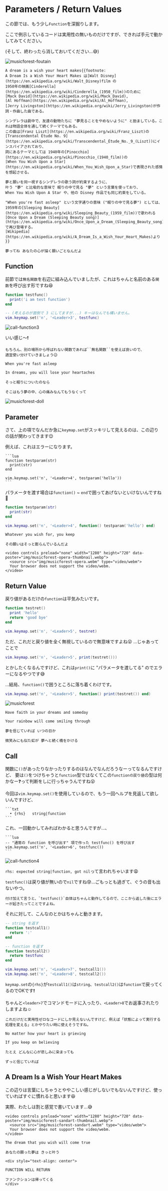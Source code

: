 # Parameters / Return Values

この節では、もう少し`Function`を深掘りします。

ここで例示しているコードは実用性の無いものだけですが、できれば手元で動かしてみてください。

(そして、終わったら消しておいてください...😅)

![musicforest-foutain](img/musicforest-foutain.webp)

```admonish info title=""
A dream is a wish your heart makes{{footnote:
A Dream Is a Wish Your Heart Makes は[Walt Disney](https://en.wikipedia.org/wiki/Walt_Disney)film の
1950年の映画[Cinderella](https://en.wikipedia.org/wiki/Cinderella_(1950_film))のために
[Mack David](https://en.wikipedia.org/wiki/Mack_David),
[Al Hoffman](https://en.wikipedia.org/wiki/Al_Hoffman),
[Jerry Livingston](https://en.wikipedia.org/wiki/Jerry_Livingston)が作詞・作曲した曲である。

シンデレラは劇中で、友達の動物たちに "夢見ることをやめないように" と励ましている。これは物語全体を通して続くテーマでもある。
この曲は[Franz Liszt](https://en.wikipedia.org/wiki/Franz_Liszt)の
[Transcendental Étude No. 9](https://en.wikipedia.org/wiki/Transcendental_Étude_No._9_(Liszt))にインスパイアされており、
詞にあるテーマとしては 1940年の[Pinocchio](https://en.wikipedia.org/wiki/Pinocchio_(1940_film))の
[When You Wish Upon a Star](https://en.wikipedia.org/wiki/When_You_Wish_Upon_a_Star)で表現された感情を想起させる。

夢と願いを同一視するシンデレラの歌う詞が約束するように、
叶う "夢" と比喩的な意味で 眠りの中で見る "夢" という言葉を使っており、
When You Wish Upon A Star や、他の Disney 作品でも同じ約束をしている。

"When you're fast asleep" という文字通りの意味 ("眠りの中で見る夢") としては、
1959年の[Sleeping Beauty](https://en.wikipedia.org/wiki/Sleeping_Beauty_(1959_film))で歌われる
[Once Upon a Dream (Sleeping Beauty song)](https://en.wikipedia.org/wiki/Once_Upon_a_Dream_(Sleeping_Beauty_song))で再び登場する。
[Wikipedia](https://en.wikipedia.org/wiki/A_Dream_Is_a_Wish_Your_Heart_Makes)より
}}

夢ってね あなたの心が描く願いごとなんだよ
```

## Function

前節では`無名関数`を右辺に組み込んでいましたが、これはちゃんと名前のある`関数`を呼び出す形ですね😆

```lua
function testfunc()
  print('i am test function')
end

-- (考えるのが面倒で 3 にしてますが...) キーはなんでも構いません。
vim.keymap.set('n', '<Leader>3', testfunc)
```

![call-function3](img/call-function3.webp)

いい感じ〜❗

```admonish note
もちろん、別の場所から呼ばれない関数であれば``無名関数``を使えば良いので、
適宜使い分けていきましょう😉
```

```admonish info title=""
When you're fast asleep

In dreams, you will lose your heartaches

そっと眠りについたのなら

そこはもう夢の中、心の痛みなんてもうなくって
```

![musicforest-doll](img/musicforest-doll.webp)

## Parameter

さて、上の項でなんだか急に`keymap.set`がスッキリして見えるのは、この辺りの話が関わってきます😌

例えば、これはエラーになります。

~~~admonish error
```lua
function testparam(str)
  print(str)
end

vim.keymap.set('n', '<Leader>4', testparam('hello'))
```
~~~

パラメータを渡す場合は`function()` ~ `end`で囲ってあげないといけないんですね🤔

```lua
function testparam(str)
  print(str)
end

vim.keymap.set('n', '<Leader>4', function() testparam('hello') end)
```

```admonish info title=""
Whatever you wish for, you keep

その願いはそっと膨らんでいるんだよ
```

```admonish warning title=""
<video controls preload="none" width="1280" height="720" data-poster="img/musicforest-opera-thumbnail.webp">
  <source src="img/musicforest-opera.webm" type="video/webm">
  Your browser does not support the video/webm.
</video>
```

## Return Value

戻り値があるだけの`function`は平気みたいです。

```lua
function testret()
  print 'hello'
  return 'good bye'
end

vim.keymap.set('n', '<Leader>5', testret)
```

ただ、これだと戻り値を全く無視しているので無意味ですよね😮 ...じゃあってことで

```lua
vim.keymap.set('n', '<Leader>5', print(testret()))
```

とかしたくなるんですけど、これは`print()`に "パラメータを渡してる" のでエラーになるやつです😅

...結局、`function()`で囲うところに落ち着くわけです。

```lua
vim.keymap.set('n', '<Leader>5', function() print(testret()) end)
```

![musicforest](img/musicforest.webp)

```admonish info title=""
Have faith in your dreams and someday

Your rainbow will come smiling through

夢を信じていれば いつの日か

微笑みにも似た虹が 夢へと続く橋をかける
```

## Call

関数に`()`があったりなかったりするのはなんでなんだろうなーってなるんですけど、
要は`()`をつけちゃうと`function`型ではなくてこの`functionの戻り値`の型は何かなー❓って判断をしに行っちゃうんですね😮

今回は`vim.keymap.set()`を使用しているので、もう一回ヘルプを見返して欲しいんですけど、

~~~admonish info title=":h keymap.set"
```txt
  • {rhs}   string|function
```
~~~

これ、一回動かしてみればわかると思うんですが...、

~~~admonish error
```lua
-- "通常の function を呼び出す" 項で作った testfunc() を呼び出す
vim.keymap.set('n', '<Leader>6', testfunc())
```
~~~

![call-function4](img/call-function4.webp)

`rhs: expected string|function, got nil`って言われちゃいます😩

`testfunc()`は戻り値が無いので`nil`ですね😰...ごもっとも過ぎて、ぐうの音も出ないやつ。

```admonish note
付け加えて言うと、`testfunc()`自体はちゃんと動作してるので、ここから返した後にエラーが起きたってことですよね。
```

それに対して、こんなのとかはちゃんと動きます。

```lua
-- string を返す
function testcall1()
  return ':'
end

-- function を返す
function testcall2()
  return testfunc
end

vim.keymap.set('n', '<Leader>7', testcall1())
vim.keymap.set('n', '<Leader>8', testcall2())
```

`keymap.set`の`{rhs}`が`testcall1()`は`string`、`testcall2()`は`function`で戻ってくるのでOKです❗

ちゃんと`<leader>7`でコマンドモードに入ったり、`<Leader>8`でお返事されたりしますよね☺️

```admonish note
これだけだと実用性ゼロなコードにしか見えないんですけど、例えば「状態によって実行する処理を変える」とかやりたい時に使えそうですね。
```

```admonish info title=""
No matter how your heart is grieving

If you keep on believing

たとえ どんなに心が悲しみに染まっても

ずっと信じていれば
```

## A Dream Is a Wish Your Heart Makes

この辺りは言葉にしちゃうとややこしい感じがしないでもないんですけど、使っていればすぐに慣れると思います😆

実際、わたしは割と感覚で書いています...😅

```admonish info title=""
<video controls preload="none" width="1280" height="720" data-poster="img/musicforest-sandart-thumbnail.webp">
  <source src="img/musicforest-sandart.webm" type="video/webm">
  Your browser does not support the video/webm.
</video>

The dream that you wish will come true

あなたの願った夢は きっと叶う
```

```admonish success
<div style="text-align: center">

FUNCTION WILL RETURN

ファンクションは帰ってくる
</div>
```
